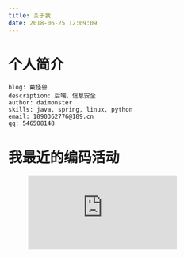 ```yaml
---
title: 关于我
date: 2018-06-25 12:09:09
---
```


# 个人简介

```
blog: 戴怪兽
description: 后端，信息安全
author: daimonster
skills: java, spring, linux, python
email: 1890362776@189.cn
qq: 546508148
```

# 我最近的编码活动
<figure><embed src="https://wakatime.com/share/@fc42d7ed-31e6-4eb7-a1d5-3015986c47d5/38fb99cf-115d-4d08-b969-69334267c542.svg"></embed></figure>
